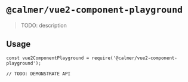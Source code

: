 # `@calmer/vue2-component-playground`

> TODO: description

## Usage

```
const vue2ComponentPlayground = require('@calmer/vue2-component-playground');

// TODO: DEMONSTRATE API
```
